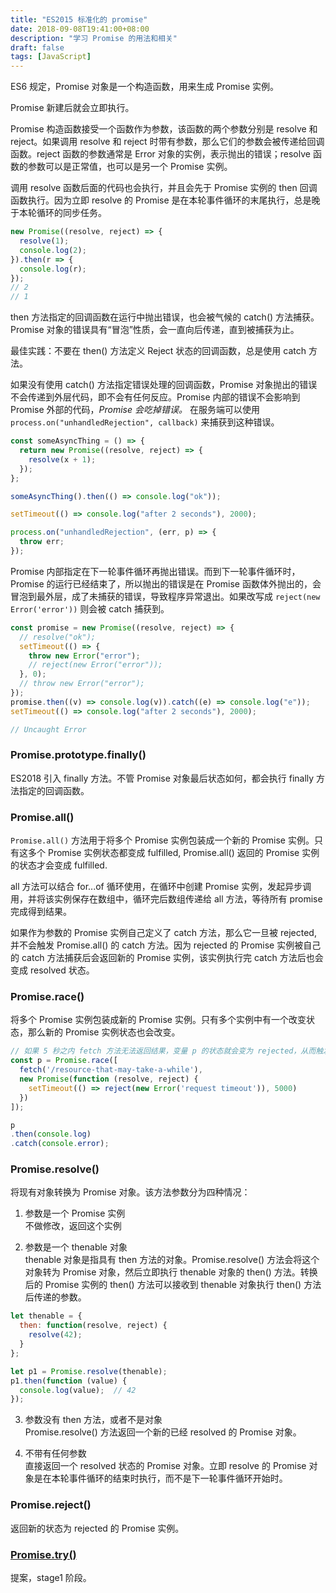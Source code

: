 ```yaml
---
title: "ES2015 标准化的 promise"
date: 2018-09-08T19:41:00+08:00
description: "学习 Promise 的用法和相关"
draft: false
tags: [JavaScript]
---
```


ES6 规定，Promise 对象是一个构造函数，用来生成 Promise 实例。

Promise 新建后就会立即执行。

Promise 构造函数接受一个函数作为参数，该函数的两个参数分别是 resolve 和 reject。如果调用 resolve 和 reject 时带有参数，那么它们的参数会被传递给回调函数。reject 函数的参数通常是 Error 对象的实例，表示抛出的错误；resolve 函数的参数可以是正常值，也可以是另一个 Promise 实例。

调用 resolve 函数后面的代码也会执行，并且会先于 Promise 实例的 then 回调函数执行。因为立即 resolve 的 Promise 是在本轮事件循环的末尾执行，总是晚于本轮循环的同步任务。  
```js
new Promise((resolve, reject) => {
  resolve(1);
  console.log(2);
}).then(r => {
  console.log(r);
});
// 2
// 1
```

then 方法指定的回调函数在运行中抛出错误，也会被气候的 catch() 方法捕获。Promise 对象的错误具有“冒泡”性质，会一直向后传递，直到被捕获为止。

最佳实践：不要在 then() 方法定义 Reject 状态的回调函数，总是使用 catch 方法。

如果没有使用 catch() 方法指定错误处理的回调函数，Promise 对象抛出的错误不会传递到外层代码，即不会有任何反应。Promise 内部的错误不会影响到 Promise 外部的代码，*Promise 会吃掉错误。* 在服务端可以使用 `process.on("unhandledRejection", callback)` 来捕获到这种错误。  
```js
const someAsyncThing = () => {
  return new Promise((resolve, reject) => {
    resolve(x + 1);
  });
};

someAsyncThing().then(() => console.log("ok"));

setTimeout(() => console.log("after 2 seconds"), 2000);

process.on("unhandledRejection", (err, p) => {
  throw err;
});
```

Promise 内部指定在下一轮事件循环再抛出错误。而到下一轮事件循环时，Promise 的运行已经结束了，所以抛出的错误是在 Promise 函数体外抛出的，会冒泡到最外层，成了未捕获的错误，导致程序异常退出。如果改写成 `reject(new Error('error'))` 则会被 catch 捕获到。
```js
const promise = new Promise((resolve, reject) => {
  // resolve("ok");
  setTimeout(() => {
    throw new Error("error");
    // reject(new Error("error"));
  }, 0);
  // throw new Error("error");
});
promise.then((v) => console.log(v)).catch((e) => console.log("e"));
setTimeout(() => console.log("after 2 seconds"), 2000);

// Uncaught Error
```

### Promise.prototype.finally()

ES2018 引入 finally 方法。不管 Promise 对象最后状态如何，都会执行 finally 方法指定的回调函数。


### Promise.all()

`Promise.all()` 方法用于将多个 Promise 实例包装成一个新的 Promise 实例。只有这多个 Promise 实例状态都变成 fulfilled, Promise.all() 返回的 Promise 实例的状态才会变成 fulfilled.

all 方法可以结合 for...of 循环使用，在循环中创建 Promise 实例，发起异步调用，并将该实例保存在数组中，循环完后数组传递给 all 方法，等待所有 promise 完成得到结果。

如果作为参数的 Promise 实例自己定义了 catch 方法，那么它一旦被 rejected, 并不会触发 Promise.all() 的 catch 方法。因为 rejected 的 Promise 实例被自己的 catch 方法捕获后会返回新的 Promise 实例，该实例执行完 catch 方法后也会变成 resolved 状态。

### Promise.race()

将多个 Promise 实例包装成新的 Promise 实例。只有多个实例中有一个改变状态，那么新的 Promise 实例状态也会改变。  
```js
// 如果 5 秒之内 fetch 方法无法返回结果，变量 p 的状态就会变为 rejected，从而触发 catch 方法指定的回调函数。
const p = Promise.race([
  fetch('/resource-that-may-take-a-while'),
  new Promise(function (resolve, reject) {
    setTimeout(() => reject(new Error('request timeout')), 5000)
  })
]);

p
.then(console.log)
.catch(console.error);
```

### Promise.resolve()

将现有对象转换为 Promise 对象。该方法参数分为四种情况：  

1. 参数是一个 Promise 实例  
不做修改，返回这个实例

2. 参数是一个 thenable 对象  
thenable 对象是指具有 then 方法的对象。Promise.resolve() 方法会将这个对象转为 Promise 对象，然后立即执行 thenable 对象的 then() 方法。转换后的 Promise 实例的 then() 方法可以接收到 thenable 对象执行 then() 方法后传递的参数。
```js
let thenable = {
  then: function(resolve, reject) {
    resolve(42);
  }
};

let p1 = Promise.resolve(thenable);
p1.then(function (value) {
  console.log(value);  // 42
});
```

3. 参数没有 then 方法，或者不是对象  
Promise.resolve() 方法返回一个新的已经 resolved 的 Promise 对象。

4. 不带有任何参数  
直接返回一个 resolved 状态的 Promise 对象。立即 resolve 的 Promise 对象是在本轮事件循环的结束时执行，而不是下一轮事件循环开始时。

### Promise.reject()

返回新的状态为 rejected 的 Promise 实例。

### [Promise.try()](https://es6.ruanyifeng.com/#docs/promise#Promise-try)

提案，stage1 阶段。

